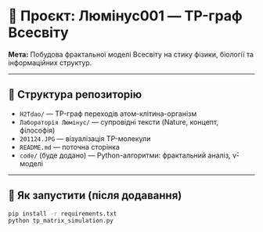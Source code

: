 # 🧬 Проєкт: Люмінус001 — TP-граф Всесвіту

**Мета:** Побудова фрактальної моделі Всесвіту на стику фізики, біології та інформаційних структур.

---

## 📁 Структура репозиторію
- `H2Tdao/` — TP-граф переходів атом-клітина-організм
- `Лабораторія Люмінус/` — супровідні тексти (Nature, концепт, філософія)
- `201124.JPG` — візуалізація TP-молекули
- `README.md` — поточна сторінка
- `code/` (буде додано) — Python-алгоритми: фрактальний аналіз, ν̄-моделі

---

## 🚀 Як запустити (після додавання)
```bash
pip install -r requirements.txt
python tp_matrix_simulation.py

